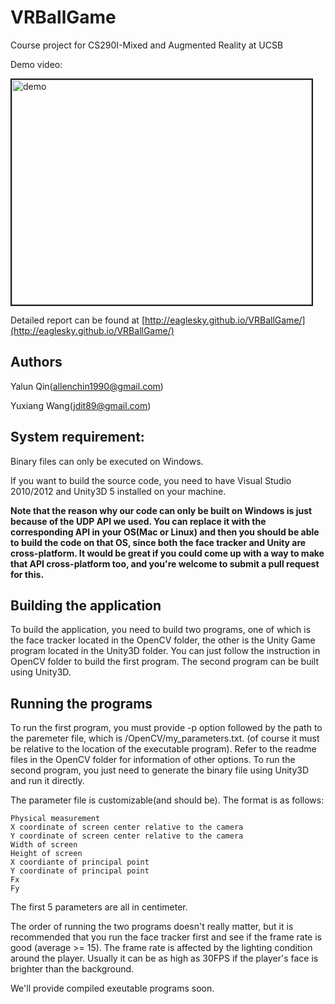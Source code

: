 # VRBallGame
Course project for CS290I-Mixed and Augmented Reality at UCSB

Demo video:

<a href="https://www.youtube.com/watch?v=-UsmVecCVEg" target="_blank"><img src="http://img.youtube.com/vi/-UsmVecCVEg/0.jpg" alt="demo" width="480" height="360" border="2" /></a>


Detailed report can be found at [http://eaglesky.github.io/VRBallGame/](http://eaglesky.github.io/VRBallGame/)

## Authors

Yalun Qin([allenchin1990@gmail.com](mailto:allenchin1990@gmail.com))

Yuxiang Wang([jdit89@gmail.com](mailto:jdit89@gmail.com))

## System requirement:

Binary files can only be executed on Windows.

If you want to build the source code, you need to have Visual Studio 2010/2012 and Unity3D 5 installed on your machine.

**Note that the reason why our code can only be built on Windows is just because of the UDP API we used. You can replace it with the corresponding API in your OS(Mac or Linux) and then you should be able to build the code on that OS, since both the face tracker and Unity are cross-platform. It would be great if you could come up with a way to make that API cross-platform too, and you're welcome to submit a pull request for this.** 

## Building the application

To build the application, you need to build two programs, one of which is the face tracker located in the OpenCV folder, the other
is the Unity Game program located in the Unity3D folder. You can just follow the instruction in OpenCV folder to build the first 
program. The second program can be built using Unity3D.

## Running the programs

To run the first program, you must provide -p option followed by the path to the paremeter file, which is /OpenCV/my_parameters.txt.
(of course it must be relative to the location of the executable program). Refer to the readme files in the OpenCV folder for
 information of other options. To run the second program, you just need to generate the binary file using Unity3D and run it 
 directly. 
 
The parameter file is customizable(and should be). The format is as follows:

```
Physical measurement
X coordinate of screen center relative to the camera
Y coordinate of screen center relative to the camera
Width of screen
Height of screen
X coordiante of principal point
Y coordinate of principal point
Fx
Fy
```

The first 5 parameters are all in centimeter. 

The order of running the two programs doesn't really matter, but it is recommended that you run the face tracker first and see if the frame rate is good (average >= 15). The frame rate is affected by the lighting condition around the player. Usually it can be as high as 30FPS if the player's face is brighter than the background. 

 We'll provide compiled exeutable programs soon.
